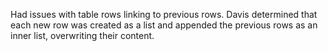 Had issues with table rows linking to previous rows. Davis determined 
that each new row was created as a list and appended the previous rows
as an inner list, overwriting their content.